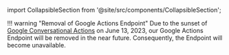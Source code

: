 import CollapsibleSection from '@site/src/components/CollapsibleSection';

!!! warning "Removal of Google Actions Endpoint"
    Due to the sunset of [Google Conversational Actions](https://developers.google.com/assistant/ca-sunset) on June 13, 2023, our Google Actions Endpoint will be removed in the near future. Consequently, the Endpoint will become unavailable.